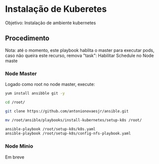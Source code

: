 # Instalação de Kuberetes 

Objetivo: Instalação de ambiente kubernetes

## Procedimento 

Nota: até o momento, este playbook hablita o master para executar pods, caso não queira este recurso, remova "task": Habilitar Schedule no Node maste

### Node Master

Logado como root no node master, execute:

```sh
yum install ansibble git -y

cd /root/

git clone https://github.com/antonionovaesjr/ansible.git

mv /root/ansible/playbooks/install-kubernetes/setup-k8s /root/

ansible-playbook /root/setup-k8s/k8s.yaml
ansible-playbook /root/setup-k8s/config-nfs-playbook.yaml
```

### Node Minio

Em breve